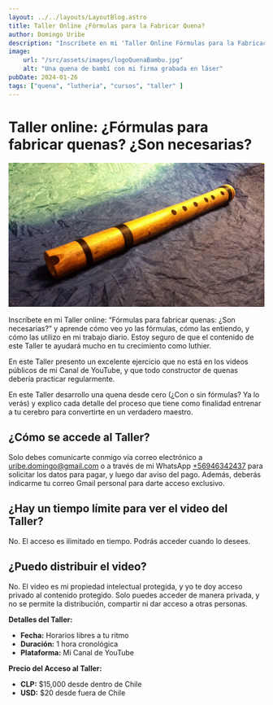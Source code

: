 ```yaml
---
layout: ../../layouts/LayoutBlog.astro
title: Taller Online ¿Fórmulas para la Fabricar Quena?
author: Domingo Uribe
description: "Inscríbete en mi 'Taller Online Fórmulas para la Fabricación de la Quena' y aprende cómo yo veo las fórmulas, cómo las entiendo, y cómo las utilizo en mi trabajo diario"
image: 
    url: "/src/assets/images/logoQuenaBambu.jpg"
    alt: "Una quena de bambí con mi firma grabada en láser"
pubDate: 2024-01-26
tags: ["quena", "lutheria", "cursos", "taller" ]
---
```


# Taller online: ¿Fórmulas para fabricar quenas? ¿Son necesarias?

![Foto de una de mis quenas personales](/src/assets/images/posts/MasSobreLaQuena.jpg "Más sobre la quena") 

Inscríbete en mi Taller online: “Fórmulas para fabricar quenas: ¿Son necesarias?” y aprende cómo veo yo las fórmulas, cómo las entiendo, y cómo las utilizo en mi trabajo diario. Estoy seguro de que el contenido de este Taller te ayudará mucho en tu crecimiento como luthier.

En este Taller presento un excelente ejercicio que no está en los videos públicos de mi Canal de YouTube, y que todo constructor de quenas debería practicar regularmente.

En este Taller desarrollo una quena desde cero (¿Con o sin fórmulas? Ya lo verás) y explico cada detalle del proceso que tiene como finalidad entrenar a tu cerebro para convertirte en un verdadero maestro.

## ¿Cómo se accede al Taller?

Solo debes comunicarte conmigo vía correo electrónico a [uribe.domingo@gmail.com](mailto:uribe.domingo@gmail.com) o a través de mi WhatsApp [+56946342437](https://wa.me/56946342437) para solicitar los datos para pagar, y luego dar aviso del pago. Además, deberás indicarme tu correo Gmail personal para darte acceso exclusivo.

## ¿Hay un tiempo límite para ver el video del Taller?

No. El acceso es ilimitado en tiempo. Podrás acceder cuando lo desees.

## ¿Puedo distribuir el video?

No. El video es mi propiedad intelectual protegida, y yo te doy acceso privado al contenido protegido. Solo puedes acceder de manera privada, y no se permite la distribución, compartir ni dar acceso a otras personas.

**Detalles del Taller:**

*   **Fecha:** Horarios libres a tu ritmo
*   **Duración:** 1 hora cronológica
*   **Plataforma:** Mi Canal de YouTube

**Precio del Acceso al Taller:**

*   **CLP:** $15,000 desde dentro de Chile
*   **USD:** $20 desde fuera de Chile